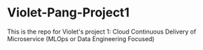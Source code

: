 # Violet-Pang-Project1
This is the repo for Violet's project 1: Cloud Continuous Delivery of Microservice (MLOps or Data Engineering Focused)
